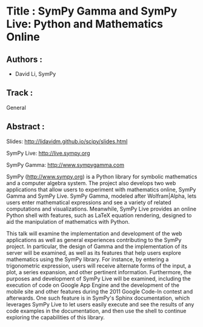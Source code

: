 Title : SymPy Gamma and SymPy Live: Python and Mathematics Online
=================================================================

Authors :
----------

- David Li, SymPy

Track :
-------

General

Abstract :
----------

Slides: http://lidavidm.github.io/scipy/slides.html

SymPy Live: http://live.sympy.org

SymPy Gamma: http://www.sympygamma.com

SymPy (http://www.sympy.org) is a Python library for symbolic mathematics
and a computer algebra system. The project also develops two web
applications that allow users to experiment with mathematics online, SymPy
Gamma and SymPy Live. SymPy Gamma, modeled after Wolfram|Alpha, lets users
enter mathematical expressions and see a variety of related computations and
visualizations. Meanwhile, SymPy Live provides an online Python shell with
features, such as LaTeX equation rendering, designed to aid the manipulation
of mathematics with Python.

This talk will examine the implementation and development of the web
applications as well as general experiences contributing to the SymPy
project. In particular, the design of Gamma and the implementation of its
server will be examined, as well as its features that help users explore
mathematics using the SymPy library. For instance, by entering a
trigonometric expression, users will receive alternate forms of the input, a
plot, a series expansion, and other pertinent information. Furthermore, the
purposes and development of SymPy Live will be examined, including the
execution of code on Google App Engine and the development of the mobile
site and other features during the 2011 Google Code-In contest and
afterwards. One such feature is in SymPy's Sphinx documentation, which
leverages SymPy Live to let users easily execute and see the results of any
code examples in the documentation, and then use the shell to continue
exploring the capabilities of this library.
